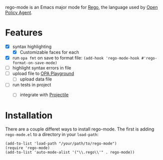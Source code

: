 rego-mode is an Emacs major mode for [Rego](https://www.openpolicyagent.org/docs/latest/policy-language/), the language used by [Open Policy Agent](https://openpolicyagent.org/).


# Features

- [x] syntax highlighting
	- [x] Customizable faces for each
- [x] run `opa fmt` on save to format file: `(add-hook 'rego-mode-hook #'rego-format-on-save-mode)`
- [ ] highlight syntax errors in file
- [ ] upload file to [OPA Playground](https://play.openpolicyagent.org/)
	- [ ] upload data file
- [ ] run tests in project
	- [ ] integrate with [Projectile](https://docs.projectile.mx/projectile/index.html)


# Installation

There are a couple differet ways to install rego-mode.  The first is adding `rego-mode.el` to a directory in your `load-path`:
```emacs-lisp
(add-to-list 'load-path "/your/path/to/rego-mode")
(require 'rego-mode)
(add-to-list 'auto-mode-alist '("\\.rego\\'" . rego-mode))
```

<!-- FIXME add to MELPA
You can also use one of these:

## use-package

```emacs-lisp
(use-package rego-mode
  :mode "\\.rego\\'")
```
-->
